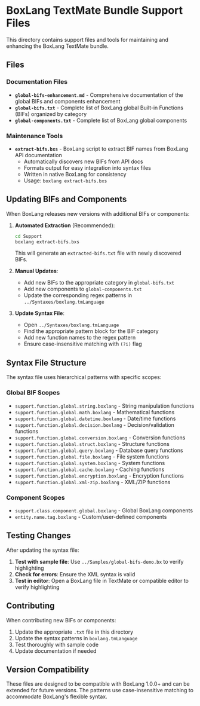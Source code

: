 # BoxLang TextMate Bundle Support Files

This directory contains support files and tools for maintaining and enhancing the BoxLang TextMate bundle.

## Files

### Documentation Files

- **`global-bifs-enhancement.md`** - Comprehensive documentation of the global BIFs and components enhancement
- **`global-bifs.txt`** - Complete list of BoxLang global Built-in Functions (BIFs) organized by category
- **`global-components.txt`** - Complete list of BoxLang global components

### Maintenance Tools

- **`extract-bifs.bxs`** - BoxLang script to extract BIF names from BoxLang API documentation
  - Automatically discovers new BIFs from API docs
  - Formats output for easy integration into syntax files
  - Written in native BoxLang for consistency
  - Usage: `boxlang extract-bifs.bxs`

## Updating BIFs and Components

When BoxLang releases new versions with additional BIFs or components:

1. **Automated Extraction** (Recommended):

   ```bash
   cd Support
   boxlang extract-bifs.bxs
   ```

   This will generate an `extracted-bifs.txt` file with newly discovered BIFs.

2. **Manual Updates**:
   - Add new BIFs to the appropriate category in `global-bifs.txt`
   - Add new components to `global-components.txt`
   - Update the corresponding regex patterns in `../Syntaxes/boxlang.tmLanguage`

3. **Update Syntax File**:
   - Open `../Syntaxes/boxlang.tmLanguage`
   - Find the appropriate pattern block for the BIF category
   - Add new function names to the regex pattern
   - Ensure case-insensitive matching with `(?i)` flag

## Syntax File Structure

The syntax file uses hierarchical patterns with specific scopes:

### Global BIF Scopes

- `support.function.global.string.boxlang` - String manipulation functions
- `support.function.global.math.boxlang` - Mathematical functions
- `support.function.global.datetime.boxlang` - Date/time functions
- `support.function.global.decision.boxlang` - Decision/validation functions
- `support.function.global.conversion.boxlang` - Conversion functions
- `support.function.global.struct.boxlang` - Structure functions
- `support.function.global.query.boxlang` - Database query functions
- `support.function.global.file.boxlang` - File system functions
- `support.function.global.system.boxlang` - System functions
- `support.function.global.cache.boxlang` - Caching functions
- `support.function.global.encryption.boxlang` - Encryption functions
- `support.function.global.xml-zip.boxlang` - XML/ZIP functions

### Component Scopes

- `support.class.component.global.boxlang` - Global BoxLang components
- `entity.name.tag.boxlang` - Custom/user-defined components

## Testing Changes

After updating the syntax file:

1. **Test with sample file**: Use `../Samples/global-bifs-demo.bx` to verify highlighting
2. **Check for errors**: Ensure the XML syntax is valid
3. **Test in editor**: Open a BoxLang file in TextMate or compatible editor to verify highlighting

## Contributing

When contributing new BIFs or components:

1. Update the appropriate `.txt` file in this directory
2. Update the syntax patterns in `boxlang.tmLanguage`
3. Test thoroughly with sample code
4. Update documentation if needed

## Version Compatibility

These files are designed to be compatible with BoxLang 1.0.0+ and can be extended for future versions. The patterns use case-insensitive matching to accommodate BoxLang's flexible syntax.
